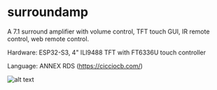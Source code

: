 # surroundamp
A 7.1 surround amplifier with volume control, TFT touch GUI, IR remote control, web remote control.

Hardware: ESP32-S3, 4" ILI9488 TFT with FT6336U touch controller

Language: ANNEX RDS (https://cicciocb.com/)

![alt text](https://github.com/Kalrkloss/surroundamp/blob/main/hardware/pictures/PXL_20250520_084929026.MP.jpg?raw=true)
